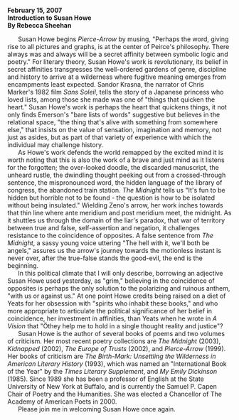 **February 15, 2007  
Introduction to Susan Howe  
By Rebecca Sheehan**  
  
     
Susan Howe begins *Pierce-Arrow* by musing, "Perhaps the word, giving rise to all pictures and
graphs, is at the center
of
Peirce's philosophy. There always was and always will be a secret affinity between symbolic logic and poetry." For literary
theory, Susan Howe's work is revolutionary, its belief in secret affinities transgresses the well-ordered gardens of genre,
discipline and history to arrive at a wilderness where fugitive meaning emerges from encampments least expected. Sandor
Krasna, the narrator of Chris Marker's 1982 film *Sans Soleil*, tells the story of a Japanese princess who loved lists,
among
those she made was one of "things that quicken the heart." Susan Howe's work is perhaps the heart that quickens things, it not
only finds Emerson's "bare lists of words" suggestive but believes in the relational space, "the thing that's alive with
something from somewhere else," that insists on the value of sensation, imagination and memory, not just as asides, but as
part of that variety of experience with which the individual may challenge history.  
     
As Howe's work defends the world remapped by the excited mind it is worth noting that this
is also the work of a brave
and just mind as it listens for the forgotten; the over-looked doodle, the discarded manuscript, the unheard rustle, the
dwindling thought peeking out from a crossed-through sentence, the mispronounced word, the hidden language of the library of
congress, the abandoned train station. *The Midnight* tells us "It's fun to be hidden but horrible not to be found - the
question is how to be isolated without being insulated." Wielding Zeno's arrow, her work inches towards that thin line where
ante meridium and post meridium meet, the midnight. As it shuttles us through the domain of the liar's paradox, that war of
territory between true and false, self-assertion and negation, it challenges resistance to the coincidence of opposites. A
false sentence from *The Midnight*, a sassy young voice uttering "The hell with it, we'll both be angels," assures us the
arrow's journey towards the motionless instant is never over, after the true-false stands the good-evil, the end is the
beginning.  
     
In this political climate that I will only describe, borrowing an adjective Susan Howe used
yesterday, as "grim,"
believing in the coincidence of opposites is perhaps the only solution to the polarizing and ruinous anthem, "with us or
against us." At one point Howe credits being raised on a diet of Yeats for her obsession with "spirits who inhabit these
books," and who more appropriate to articulate the political significance of her belief in coincidence, her investment in
affinities, than Yeats when he wrote in *A Vision* that "Öthey help me to hold in a single thought reality and
justice"?  
     
Susan Howe is the author of several books of poems and two volumes of criticism. Her most recent poetry collections are
*The Midnight* (2003), *Kidnapped* (2002), *The Europe of Trusts* (2002), and *Pierce-Arrow* (1999). Her
books of criticism are *The
Birth-Mark: Unsettling the Wilderness in American Literary History* (1993), which was named an "International Book of the
Year"
by the *Times Literary Supplement*, and *My Emily Dickinson* (1985). Since 1989 she has been a professor of English
at the
State
University of New York at Buffalo, and is currently the Samuel P. Capen Chair of Poetry and the Humanities. She was elected a
Chancellor of The Academy of American Poets in 2000.  
     
Please join me in welcoming Susan Howe once again.

